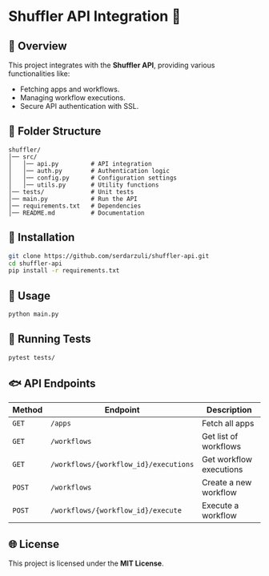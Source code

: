 # Shuffler API Integration 🚀

## 📌 Overview
This project integrates with the **Shuffler API**, providing various functionalities like:
- Fetching apps and workflows.
- Managing workflow executions.
- Secure API authentication with SSL.

## 💒 Folder Structure
```
shuffler/
│── src/
│   │── api.py         # API integration
│   │── auth.py        # Authentication logic
│   │── config.py      # Configuration settings
│   │── utils.py       # Utility functions
│── tests/             # Unit tests
│── main.py            # Run the API
│── requirements.txt   # Dependencies
│── README.md          # Documentation
```

## 🔧 Installation
```bash
git clone https://github.com/serdarzuli/shuffler-api.git
cd shuffler-api
pip install -r requirements.txt
```

## 🚀 Usage
```bash
python main.py
```

## 🧪 Running Tests
```bash
pytest tests/
```

## 🐟 API Endpoints
| Method | Endpoint | Description |
|--------|------------|-------------|
| `GET`  | `/apps` | Fetch all apps |
| `GET`  | `/workflows` | Get list of workflows |
| `GET`  | `/workflows/{workflow_id}/executions` | Get workflow executions |
| `POST` | `/workflows` | Create a new workflow |
| `POST` | `/workflows/{workflow_id}/execute` | Execute a workflow |

## 🌐 License
This project is licensed under the **MIT License**.

